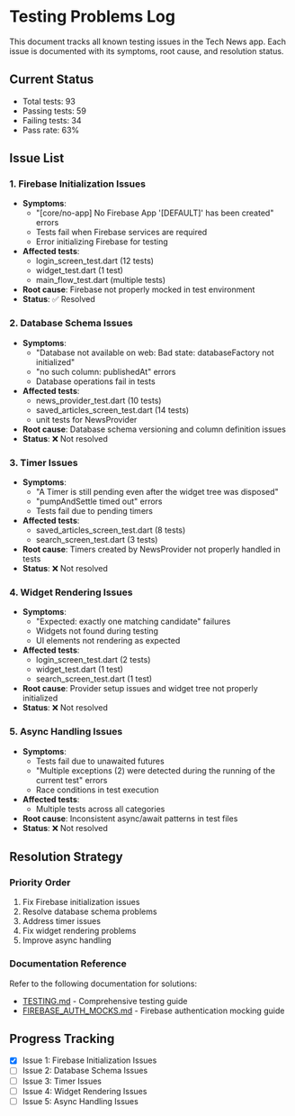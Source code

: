 # Testing Problems Log

This document tracks all known testing issues in the Tech News app. Each issue is documented with its symptoms, root cause, and resolution status.

## Current Status
- Total tests: 93
- Passing tests: 59
- Failing tests: 34
- Pass rate: 63%

## Issue List

### 1. Firebase Initialization Issues
- **Symptoms**: 
  - "[core/no-app] No Firebase App '[DEFAULT]' has been created" errors
  - Tests fail when Firebase services are required
  - Error initializing Firebase for testing
- **Affected tests**:
  - login_screen_test.dart (12 tests)
  - widget_test.dart (1 test)
  - main_flow_test.dart (multiple tests)
- **Root cause**: Firebase not properly mocked in test environment
- **Status**: ✅ Resolved

### 2. Database Schema Issues
- **Symptoms**:
  - "Database not available on web: Bad state: databaseFactory not initialized"
  - "no such column: publishedAt" errors
  - Database operations fail in tests
- **Affected tests**:
  - news_provider_test.dart (10 tests)
  - saved_articles_screen_test.dart (14 tests)
  - unit tests for NewsProvider
- **Root cause**: Database schema versioning and column definition issues
- **Status**: ❌ Not resolved

### 3. Timer Issues
- **Symptoms**:
  - "A Timer is still pending even after the widget tree was disposed"
  - "pumpAndSettle timed out" errors
  - Tests fail due to pending timers
- **Affected tests**:
  - saved_articles_screen_test.dart (8 tests)
  - search_screen_test.dart (3 tests)
- **Root cause**: Timers created by NewsProvider not properly handled in tests
- **Status**: ❌ Not resolved

### 4. Widget Rendering Issues
- **Symptoms**:
  - "Expected: exactly one matching candidate" failures
  - Widgets not found during testing
  - UI elements not rendering as expected
- **Affected tests**:
  - login_screen_test.dart (2 tests)
  - widget_test.dart (1 test)
  - search_screen_test.dart (1 test)
- **Root cause**: Provider setup issues and widget tree not properly initialized
- **Status**: ❌ Not resolved

### 5. Async Handling Issues
- **Symptoms**:
  - Tests fail due to unawaited futures
  - "Multiple exceptions (2) were detected during the running of the current test" errors
  - Race conditions in test execution
- **Affected tests**:
  - Multiple tests across all categories
- **Root cause**: Inconsistent async/await patterns in test files
- **Status**: ❌ Not resolved

## Resolution Strategy

### Priority Order
1. Fix Firebase initialization issues
2. Resolve database schema problems
3. Address timer issues
4. Fix widget rendering problems
5. Improve async handling

### Documentation Reference
Refer to the following documentation for solutions:
- [TESTING.md](TESTING.md) - Comprehensive testing guide
- [FIREBASE_AUTH_MOCKS.md](FIREBASE_AUTH_MOCKS.md) - Firebase authentication mocking guide

## Progress Tracking
- [x] Issue 1: Firebase Initialization Issues
- [ ] Issue 2: Database Schema Issues  
- [ ] Issue 3: Timer Issues
- [ ] Issue 4: Widget Rendering Issues
- [ ] Issue 5: Async Handling Issues
